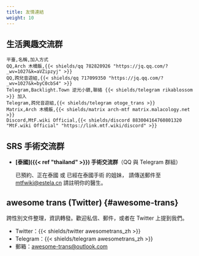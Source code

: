 ```yaml
---
title: 友情連結
weight: 10
---
```


## 生活興趣交流群

```csv
平臺,名稱,加入方式
QQ,Arch 木桶飯,{{< shields/qq 782820926 "https://jq.qq.com/?_wv=1027&k=aVZipzyj" >}}
QQ,跨兒音遊組,{{< shields/qq 717099350 "https://jq.qq.com/?_wv=1027&k=byC0cbS4" >}}
Telegram,Backlight.Town 逆光小鎮,聯絡 {{< shields/telegram rikablossom >}} 加入
Telegram,跨兒音遊組,{{< shields/telegram otoge_trans >}}
Matrix,Arch 木桶飯,{{< shields/matrix arch-mtf matrix.malacology.net >}}
Discord,MtF.wiki Official,{{< shields/discord 883004164760801320 "MtF.wiki Official" "https://link.mtf.wiki/discord" >}}
```

## SRS 手術交流群

- **[泰國]({{< ref "thailand" >}}) 手術交流群**（QQ 與 Telegram 群組）

  已預約、正在泰國 或 已經在泰國手術 的姐妹，
  請傳送郵件至 <mtfwiki@estela.cn> 請註明你的醫生。

## awesome trans <i class="trans-flag"></i> (Twitter) {#awesome-trans}

跨性別文件整理，資訊轉發。歡迎私信、郵件，或者在 Twitter 上提到我們。

- Twitter：{{< shields/twitter awesometrans_zh >}}
- Telegram：{{< shields/telegram awesometrans_zh >}}
- 郵箱：<awesome-trans@outlook.com>
